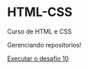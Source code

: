 # HTML-CSS
 Curso de HTML e CSS

Gerenciando repositorios!

<a href="https://denniangb.github.io/HTML-CSS/Desafios/desafio%2010/site#"> Executar o desafio 10</a>